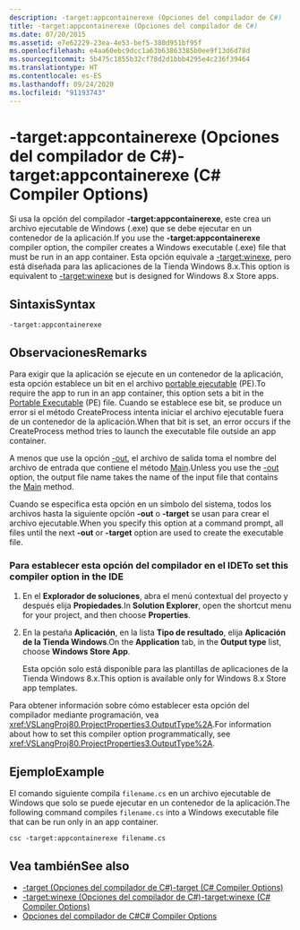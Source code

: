 ```yaml
---
description: -target:appcontainerexe (Opciones del compilador de C#)
title: -target:appcontainerexe (Opciones del compilador de C#)
ms.date: 07/20/2015
ms.assetid: e7e62229-23ea-4e53-bef5-380d951bf95f
ms.openlocfilehash: e4aa60ebc9dcc1a63b63863385b0ee9f13d6d78d
ms.sourcegitcommit: 5b475c1855b32cf78d2d1bbb4295e4c236f39464
ms.translationtype: HT
ms.contentlocale: es-ES
ms.lasthandoff: 09/24/2020
ms.locfileid: "91193743"
---
```

# <a name="-targetappcontainerexe-c-compiler-options"></a><span data-ttu-id="054da-103">-target:appcontainerexe (Opciones del compilador de C#)</span><span class="sxs-lookup"><span data-stu-id="054da-103">-target:appcontainerexe (C# Compiler Options)</span></span>

<span data-ttu-id="054da-104">Si usa la opción del compilador **-target:appcontainerexe**, este crea un archivo ejecutable de Windows (.exe) que se debe ejecutar en un contenedor de la aplicación.</span><span class="sxs-lookup"><span data-stu-id="054da-104">If you use the **-target:appcontainerexe** compiler option, the compiler creates a Windows executable (.exe) file that must be run in an app container.</span></span> <span data-ttu-id="054da-105">Esta opción equivale a [-target:winexe](./target-winexe-compiler-option.md), pero está diseñada para las aplicaciones de la Tienda Windows 8.x.</span><span class="sxs-lookup"><span data-stu-id="054da-105">This option is equivalent to [-target:winexe](./target-winexe-compiler-option.md) but is designed for Windows 8.x Store apps.</span></span>  
  
## <a name="syntax"></a><span data-ttu-id="054da-106">Sintaxis</span><span class="sxs-lookup"><span data-stu-id="054da-106">Syntax</span></span>  
  
```console  
-target:appcontainerexe  
```  
  
## <a name="remarks"></a><span data-ttu-id="054da-107">Observaciones</span><span class="sxs-lookup"><span data-stu-id="054da-107">Remarks</span></span>  

 <span data-ttu-id="054da-108">Para exigir que la aplicación se ejecute en un contenedor de la aplicación, esta opción establece un bit en el archivo [portable ejecutable](/windows/desktop/Debug/pe-format) (PE).</span><span class="sxs-lookup"><span data-stu-id="054da-108">To require the app to run in an app container, this option sets a bit in the [Portable Executable](/windows/desktop/Debug/pe-format) (PE) file.</span></span> <span data-ttu-id="054da-109">Cuando se establece ese bit, se produce un error si el método CreateProcess intenta iniciar el archivo ejecutable fuera de un contenedor de la aplicación.</span><span class="sxs-lookup"><span data-stu-id="054da-109">When that bit is set, an error occurs if the CreateProcess method tries to launch the executable file outside an app container.</span></span>  
  
 <span data-ttu-id="054da-110">A menos que use la opción [-out](./out-compiler-option.md), el archivo de salida toma el nombre del archivo de entrada que contiene el método [Main](../../programming-guide/main-and-command-args/index.md).</span><span class="sxs-lookup"><span data-stu-id="054da-110">Unless you use the [-out](./out-compiler-option.md) option, the output file name takes the name of the input file that contains the [Main](../../programming-guide/main-and-command-args/index.md) method.</span></span>  
  
 <span data-ttu-id="054da-111">Cuando se especifica esta opción en un símbolo del sistema, todos los archivos hasta la siguiente opción **-out** o **-target** se usan para crear el archivo ejecutable.</span><span class="sxs-lookup"><span data-stu-id="054da-111">When you specify this option at a command prompt, all files until the next **-out** or **-target** option are used to create the executable file.</span></span>  
  
### <a name="to-set-this-compiler-option-in-the-ide"></a><span data-ttu-id="054da-112">Para establecer esta opción del compilador en el IDE</span><span class="sxs-lookup"><span data-stu-id="054da-112">To set this compiler option in the IDE</span></span>  
  
1. <span data-ttu-id="054da-113">En el **Explorador de soluciones**, abra el menú contextual del proyecto y después elija **Propiedades**.</span><span class="sxs-lookup"><span data-stu-id="054da-113">In **Solution Explorer**, open the shortcut menu for your project, and then choose **Properties**.</span></span>  
  
2. <span data-ttu-id="054da-114">En la pestaña **Aplicación**, en la lista **Tipo de resultado**, elija **Aplicación de la Tienda Windows**.</span><span class="sxs-lookup"><span data-stu-id="054da-114">On the **Application** tab, in the **Output type** list, choose **Windows Store App**.</span></span>  
  
     <span data-ttu-id="054da-115">Esta opción solo está disponible para las plantillas de aplicaciones de la Tienda Windows 8.x.</span><span class="sxs-lookup"><span data-stu-id="054da-115">This option is available only for Windows 8.x Store app templates.</span></span>  
  
 <span data-ttu-id="054da-116">Para obtener información sobre cómo establecer esta opción del compilador mediante programación, vea <xref:VSLangProj80.ProjectProperties3.OutputType%2A>.</span><span class="sxs-lookup"><span data-stu-id="054da-116">For information about how to set this compiler option programmatically, see <xref:VSLangProj80.ProjectProperties3.OutputType%2A>.</span></span>  
  
## <a name="example"></a><span data-ttu-id="054da-117">Ejemplo</span><span class="sxs-lookup"><span data-stu-id="054da-117">Example</span></span>  

 <span data-ttu-id="054da-118">El comando siguiente compila `filename.cs` en un archivo ejecutable de Windows que solo se puede ejecutar en un contenedor de la aplicación.</span><span class="sxs-lookup"><span data-stu-id="054da-118">The following command compiles `filename.cs` into a Windows executable file that can be run only in an app container.</span></span>  
  
```console  
csc -target:appcontainerexe filename.cs  
```  
  
## <a name="see-also"></a><span data-ttu-id="054da-119">Vea también</span><span class="sxs-lookup"><span data-stu-id="054da-119">See also</span></span>

- [<span data-ttu-id="054da-120">-target (Opciones del compilador de C#)</span><span class="sxs-lookup"><span data-stu-id="054da-120">-target (C# Compiler Options)</span></span>](./target-compiler-option.md)
- [<span data-ttu-id="054da-121">-target:winexe (Opciones del compilador de C#)</span><span class="sxs-lookup"><span data-stu-id="054da-121">-target:winexe (C# Compiler Options)</span></span>](./target-winexe-compiler-option.md)
- [<span data-ttu-id="054da-122">Opciones del compilador de C#</span><span class="sxs-lookup"><span data-stu-id="054da-122">C# Compiler Options</span></span>](./index.md)
